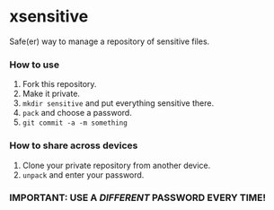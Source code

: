 # xsensitive

Safe(er) way to manage a repository of sensitive files.


### How to use
1. Fork this repository.
2. Make it private.
3. `mkdir sensitive` and put everything sensitive there.
4. `pack` and choose a password.
5. `git commit -a -m something`

### How to share across devices
1. Clone your private repository from another device.
2. `unpack` and enter your password.

### IMPORTANT: USE A *DIFFERENT* PASSWORD EVERY TIME!
